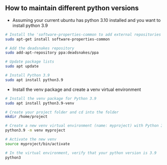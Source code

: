 ## How to maintain different python versions

- Assuming your current ubuntu has python 3.10 installed and you
want to install python 3.9
```bash
# Install the 'software-properties-common to add external repositories to your package manager's list of available sources.
sudo apt-get install software-properties-common

# Add the deadsnakes repository
sudo add-apt-repository ppa:deadsnakes/ppa

# Update package lists
sudo apt update

# Install Python 3.9
sudo apt install python3.9
```

- Install the venv package and create a venv virtual environment
```bash
# Install the venv package for Python 3.9
sudo apt install python3.9-venv

# Create your project folder and cd into the folder 
mkdir /home/project

# Create a new venv virtual environment (name: myproject) with Python 3.9 in it
python3.9 -m venv myproject

# Activate the new venv
source myproject/bin/activate

# In the virtual environment, verify that your python version is 3.9
python3
